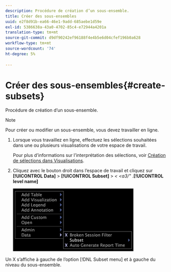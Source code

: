 ```yaml
---
description: Procédure de création d’un sous-ensemble.
title: Créer des sous-ensembles
uuid: e2f8d91b-ea66-46e1-9add-685aebe1d59e
exl-id: 5386638a-43a0-4702-85c4-e72944a4201a
translation-type: tm+mt
source-git-commit: d9df90242ef96188f4e4b5e6d04cfef196b0a628
workflow-type: tm+mt
source-wordcount: '74'
ht-degree: 5%

---
```


# Créer des sous-ensembles{#create-subsets}

Procédure de création d’un sous-ensemble.

>[!NOTE]
>
>Pour créer ou modifier un sous-ensemble, vous devez travailler en ligne.

1. Lorsque vous travaillez en ligne, effectuez les sélections souhaitées dans une ou plusieurs visualisations de votre espace de travail.

   Pour plus d’informations sur l’interprétation des sélections, voir [Création de sélections dans Visualisations](../../../../home/c-get-started/c-vis/c-sel-vis/c-sel-vis.md#concept-012870ec22c7476e9afbf3b8b2515746).

1. Cliquez avec le bouton droit dans l’espace de travail et cliquez sur **[!UICONTROL Data]** > **[!UICONTROL Subset]** > *&lt; &lt;a3/&quot;*
.**[!UICONTROL level name]**

   ![](assets/mnu_Subset.png)

Un X s’affiche à gauche de l’option [!DNL Subset menu] et à gauche du niveau du sous-ensemble.
